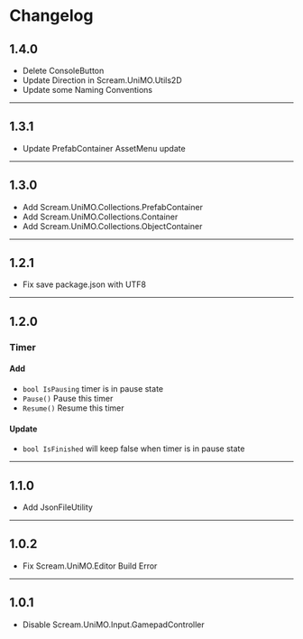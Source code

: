 # Changelog

## 1.4.0
- Delete ConsoleButton
- Update Direction in Scream.UniMO.Utils2D
- Update some Naming Conventions

---

## 1.3.1
- Update PrefabContainer AssetMenu update

---

## 1.3.0
- Add Scream.UniMO.Collections.PrefabContainer
- Add Scream.UniMO.Collections.Container
- Add Scream.UniMO.Collections.ObjectContainer

---

## 1.2.1
- Fix save package.json with UTF8

---

## 1.2.0
### Timer
#### Add
- `bool IsPausing` timer is in pause state
- `Pause()` Pause this timer
- `Resume()` Resume this timer
#### Update
- `bool IsFinished` will keep false when timer is in pause state

---

## 1.1.0
- Add JsonFileUtility

---

## 1.0.2
- Fix Scream.UniMO.Editor Build Error

---

## 1.0.1
- Disable Scream.UniMO.Input.GamepadController